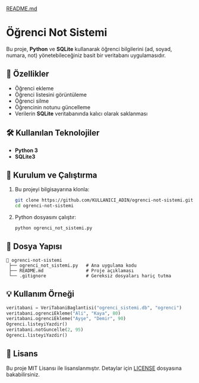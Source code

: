 [README.md](https://github.com/user-attachments/files/21780550/README.md)
# Öğrenci Not Sistemi

Bu proje, **Python** ve **SQLite** kullanarak öğrenci bilgilerini (ad, soyad, numara, not) yönetebileceğiniz basit bir veritabanı uygulamasıdır.

## 📌 Özellikler
- Öğrenci ekleme
- Öğrenci listesini görüntüleme
- Öğrenci silme
- Öğrencinin notunu güncelleme
- Verilerin **SQLite** veritabanında kalıcı olarak saklanması

## 🛠 Kullanılan Teknolojiler
- **Python 3**
- **SQLite3**

## 🚀 Kurulum ve Çalıştırma
1. Bu projeyi bilgisayarına klonla:
   ```bash
   git clone https://github.com/KULLANICI_ADIN/ogrenci-not-sistemi.git
   cd ogrenci-not-sistemi
   ```
2. Python dosyasını çalıştır:
   ```bash
   python ogrenci_not_sistemi.py
   ```

## 📂 Dosya Yapısı
```
📁 ogrenci-not-sistemi
 ├── ogrenci_not_sistemi.py   # Ana uygulama kodu
 ├── README.md                # Proje açıklaması
 └── .gitignore               # Gereksiz dosyaları hariç tutma
```

## 💡 Kullanım Örneği
```python
veritabani = VeriTabaniBaglantisi("ogrenci_sistemi.db", "ogrenci")
veritabani.ogrenciEkleme("Ali", "Kaya", 80)
veritabani.ogrenciEkleme("Ayşe", "Demir", 90)
Ogrenci.listeyiYazdir()
veritabani.notGuncelle(2, 95)
Ogrenci.listeyiYazdir()
```

## 📜 Lisans
Bu proje MIT Lisansı ile lisanslanmıştır. Detaylar için [LICENSE](LICENSE) dosyasına bakabilirsiniz.
